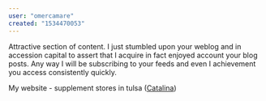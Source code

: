 ```yaml
---
user: "omercamare"
created: "1534470053"
---
```


Attractive section of content. I just stumbled upon your weblog and in accession capital 
to assert that I acquire in fact enjoyed account your 
blog posts. Any way I will be subscribing to your 
feeds and even I achievement you access consistently quickly.


My website - supplement stores in tulsa (<a href="http://fitnessaddict.wikidot.com/blog:1">Catalina</a>)
